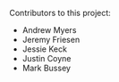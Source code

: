 Contributors to this project:

*  Andrew Myers
*  Jeremy Friesen
*  Jessie Keck
*  Justin Coyne
*  Mark Bussey

